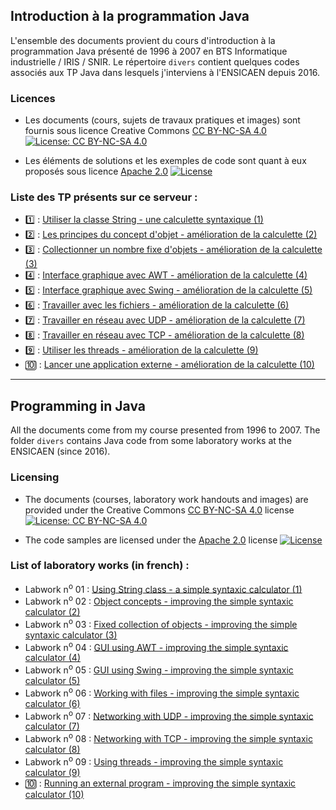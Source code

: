 ## Introduction à la programmation Java

L'ensemble des documents provient du cours d'introduction à la programmation Java présenté de 1996 à 2007 en BTS Informatique industrielle / IRIS / SNIR. Le répertoire ```divers``` contient quelques codes associés aux TP Java dans lesquels j'interviens à l'ENSICAEN depuis 2016. 

### Licences

* Les documents (cours, sujets de travaux pratiques et images) sont fournis sous licence Creative Commons [CC BY-NC-SA 4.0](https://creativecommons.org/licenses/by-nc-sa/4.0/) [![License: CC BY-NC-SA 4.0](https://img.shields.io/badge/License-CC%20BY--NC--SA%204.0-lightgrey.svg)](http://creativecommons.org/licenses/by-nc-sa/4.0/) 

* Les éléments de solutions et les exemples de code sont quant à eux proposés sous licence [Apache 2.0](http://www.apache.org/licenses/LICENSE-2.0) [![License](https://img.shields.io/badge/License-Apache%202.0-blue.svg)](https://opensource.org/licenses/Apache-2.0)

### Liste des TP présents sur ce serveur : ###
- :one: : [Utiliser la classe String - une calculette syntaxique (1)](sujets/tpjava01.md)
- :two: : [Les principes du concept d'objet - amélioration de la calculette (2)]()
- :three: : [Collectionner un nombre fixe d'objets - amélioration de la calculette (3)]()
- :four: : [Interface graphique avec AWT - amélioration de la calculette (4)]()
- :five: : [Interface graphique avec Swing - amélioration de la calculette (5)]()
- :six: : [Travailler avec les fichiers - amélioration de la calculette (6)]()
- :seven: : [Travailler en réseau avec UDP - amélioration de la calculette (7)]()
- :eight: : [Travailler en réseau avec TCP - amélioration de la calculette (8)]()
- :nine: : [Utiliser les threads - amélioration de la calculette (9)]()
- :keycap_ten: : [Lancer une application externe - amélioration de la calculette (10)]()

-----

## Programming in Java

All the documents come from my course presented from 1996 to 2007. The folder ```divers``` contains Java code from some laboratory works at the ENSICAEN (since 2016). 

### Licensing

* The documents (courses, laboratory work handouts and images) are provided under the Creative Commons [CC BY-NC-SA 4.0](https://creativecommons.org/licenses/by-nc-sa/4.0/) license [![License: CC BY-NC-SA 4.0](https://img.shields.io/badge/License-CC%20BY--NC--SA%204.0-lightgrey.svg)](http://creativecommons.org/licenses/by-nc-sa/4.0/) 

* The code samples are licensed under the [Apache 2.0](http://www.apache.org/licenses/LICENSE-2.0) license [![License](https://img.shields.io/badge/License-Apache%202.0-blue.svg)](https://opensource.org/licenses/Apache-2.0)

### List of laboratory works (in french) : ###
- Labwork n<sup>o</sup> 01 : [Using String class - a simple syntaxic calculator (1)](sujets/tpjava01.md)
- Labwork n<sup>o</sup> 02 : [Object concepts - improving the simple syntaxic calculator (2)]()
- Labwork n<sup>o</sup> 03 : [Fixed collection of objects - improving the simple syntaxic calculator (3)]()
- Labwork n<sup>o</sup> 04 : [GUI using AWT - improving the simple syntaxic calculator (4)]()
- Labwork n<sup>o</sup> 05 : [GUI using Swing - improving the simple syntaxic calculator (5)]()
- Labwork n<sup>o</sup> 06 : [Working with files - improving the simple syntaxic calculator (6)]()
- Labwork n<sup>o</sup> 07 : [Networking with UDP - improving the simple syntaxic calculator (7)]()
- Labwork n<sup>o</sup> 08 : [Networking with TCP - improving the simple syntaxic calculator (8)]()
- Labwork n<sup>o</sup> 09 : [Using threads - improving the simple syntaxic calculator (9)]()
- :keycap_ten: : [Running an external program - improving the simple syntaxic calculator (10)]()

